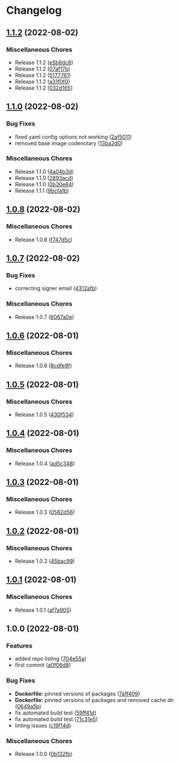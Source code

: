 # Changelog

## [1.1.2](https://github.com/systemsmystery/addon-octoprint-filament-manager-mqtt/compare/v1.1.0...v1.1.2) (2022-08-02)


### Miscellaneous Chores

* Release 1.1.2 ([e5b8dc8](https://github.com/systemsmystery/addon-octoprint-filament-manager-mqtt/commit/e5b8dc8fac22cf6ee8b0db734115077d2dad91ee))
* Release 1.1.2 ([07af17b](https://github.com/systemsmystery/addon-octoprint-filament-manager-mqtt/commit/07af17b5cfc466f35e37d975d4ecb2f8111450e7))
* Release 1.1.2 ([5177761](https://github.com/systemsmystery/addon-octoprint-filament-manager-mqtt/commit/51777617889d43ca97c1d25aa412f49230d43d3e))
* Release 1.1.2 ([a31f0f0](https://github.com/systemsmystery/addon-octoprint-filament-manager-mqtt/commit/a31f0f094f2df746f613d002c77e28ef4402ddf6))
* Release 1.1.2 ([032d165](https://github.com/systemsmystery/addon-octoprint-filament-manager-mqtt/commit/032d165ae4b9b6c5efd3c5a88344a27ea5f16fdb))

## [1.1.0](https://github.com/systemsmystery/addon-octoprint-filament-manager-mqtt/compare/v1.0.8...v1.1.0) (2022-08-02)


### Bug Fixes

* fixed yaml config options not working ([2af5011](https://github.com/systemsmystery/addon-octoprint-filament-manager-mqtt/commit/2af5011cca0f62781806e36ca0fd8f4693ae0a6d))
* removed base image codenotary ([13ba2d0](https://github.com/systemsmystery/addon-octoprint-filament-manager-mqtt/commit/13ba2d0be0952b9bd7e6d163a05ac0a11b14a0be))


### Miscellaneous Chores

* Release 1.1.0 ([4a04b3d](https://github.com/systemsmystery/addon-octoprint-filament-manager-mqtt/commit/4a04b3d55e829a383db7c47740aa3eead263c0e9))
* Release 1.1.0 ([2893acd](https://github.com/systemsmystery/addon-octoprint-filament-manager-mqtt/commit/2893acd8c15f32459bf022e1d618a4e2fa6a2bc4))
* Release 1.1.0 ([0b30e84](https://github.com/systemsmystery/addon-octoprint-filament-manager-mqtt/commit/0b30e84e18469d4f7e591736f9b7a353da16a604))
* Release 1.1.1 ([9bcfa1b](https://github.com/systemsmystery/addon-octoprint-filament-manager-mqtt/commit/9bcfa1b9827095461ff7ccc1eb5740296f1979bc))

## [1.0.8](https://github.com/systemsmystery/addon-octoprint-filament-manager-mqtt/compare/v1.0.7...v1.0.8) (2022-08-02)


### Miscellaneous Chores

* Release 1.0.8 ([f747d5c](https://github.com/systemsmystery/addon-octoprint-filament-manager-mqtt/commit/f747d5c0bec69739749520d525c9813c0dd4a0f5))

## [1.0.7](https://github.com/systemsmystery/addon-octoprint-filament-manager-mqtt/compare/v1.0.6...v1.0.7) (2022-08-02)


### Bug Fixes

* correcting signer email ([4312afb](https://github.com/systemsmystery/addon-octoprint-filament-manager-mqtt/commit/4312afbe411888d0a7b0a7d1426f5de5bca8d25b))


### Miscellaneous Chores

* Release 1.0.7 ([6067a0e](https://github.com/systemsmystery/addon-octoprint-filament-manager-mqtt/commit/6067a0efe88f29d6e5e154e19b9f12d51923f110))

## [1.0.6](https://github.com/systemsmystery/addon-octoprint-filament-manager-mqtt/compare/v1.0.5...v1.0.6) (2022-08-01)


### Miscellaneous Chores

* Release 1.0.6 ([8cdfe9f](https://github.com/systemsmystery/addon-octoprint-filament-manager-mqtt/commit/8cdfe9f703553927cc1129bdb00c8062c08a306b))

## [1.0.5](https://github.com/systemsmystery/addon-octoprint-filament-manager-mqtt/compare/v1.0.4...v1.0.5) (2022-08-01)


### Miscellaneous Chores

* Release 1.0.5 ([430f534](https://github.com/systemsmystery/addon-octoprint-filament-manager-mqtt/commit/430f534af07d229915691bba8425f4086aac49eb))

## [1.0.4](https://github.com/systemsmystery/addon-octoprint-filament-manager-mqtt/compare/v1.0.3...v1.0.4) (2022-08-01)


### Miscellaneous Chores

* Release 1.0.4 ([ad5c348](https://github.com/systemsmystery/addon-octoprint-filament-manager-mqtt/commit/ad5c3481c06a8563e5b03f7477d6de0c6560ec7e))

## [1.0.3](https://github.com/systemsmystery/addon-octoprint-filament-manager-mqtt/compare/v1.0.2...v1.0.3) (2022-08-01)


### Miscellaneous Chores

* Release 1.0.3 ([0582d56](https://github.com/systemsmystery/addon-octoprint-filament-manager-mqtt/commit/0582d56f3d236e8e2a8d4708b58ea210c4f2ae8f))

## [1.0.2](https://github.com/systemsmystery/addon-octoprint-filament-manager-mqtt/compare/v1.0.1...v1.0.2) (2022-08-01)


### Miscellaneous Chores

* Release 1.0.2 ([45bac99](https://github.com/systemsmystery/addon-octoprint-filament-manager-mqtt/commit/45bac9931686177d4d84f84ddb12179e02fa0ecb))

## [1.0.1](https://github.com/systemsmystery/addon-octoprint-filament-manager-mqtt/compare/v1.0.0...v1.0.1) (2022-08-01)


### Miscellaneous Chores

* Release 1.0.1 ([af7a905](https://github.com/systemsmystery/addon-octoprint-filament-manager-mqtt/commit/af7a9054a190e925048db5aff85fc8c340403366))

## 1.0.0 (2022-08-01)


### Features

* added repo listing ([704e55a](https://github.com/systemsmystery/addon-octoprint-filament-manager-mqtt/commit/704e55a7f1dccdae64420e149fd4f9b9fba2046d))
* first commit ([a0f06d8](https://github.com/systemsmystery/addon-octoprint-filament-manager-mqtt/commit/a0f06d85a755de66b66a41cdd8888b36ba0f13a5))


### Bug Fixes

* **Dockerfile:** pinned versions of packages ([7a1f409](https://github.com/systemsmystery/addon-octoprint-filament-manager-mqtt/commit/7a1f409d519c37245a9036f0c0ed439c34079b0b))
* **Dockerfile:** pinned versions of packages and removed cache dir ([0649a5b](https://github.com/systemsmystery/addon-octoprint-filament-manager-mqtt/commit/0649a5b7a48fd6316e63c21041968b8905994dcd))
* fix automated build test ([59ff41d](https://github.com/systemsmystery/addon-octoprint-filament-manager-mqtt/commit/59ff41dc56bd0a28c4e517ca2a899c5220f0ae5f))
* fix automated build test ([71c31e5](https://github.com/systemsmystery/addon-octoprint-filament-manager-mqtt/commit/71c31e55a64f807537cdd6222bc4fafacc807c2f))
* linting issues ([c19f14d](https://github.com/systemsmystery/addon-octoprint-filament-manager-mqtt/commit/c19f14d1474bcb4209b0ebb1825b730c20fddf26))


### Miscellaneous Chores

* Release 1.0.0 ([0b132fb](https://github.com/systemsmystery/addon-octoprint-filament-manager-mqtt/commit/0b132fbea5529d13cb12157b195ce70e2e8a20b9))
